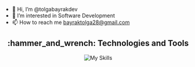 - 👋 Hi, I’m @tolgabayrakdev
- 👀 I’m interested in Software Development
- 📫 How to reach me bayraktolga28@gmail.com

<div align="center">

<h2 align="center">:hammer_and_wrench: Technologies and Tools</h2>

![My Skills](https://skillicons.dev/icons?i=js,python,nodejs,mongodb,postgres,react,ts,docker,linux)

</div>
